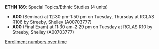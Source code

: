 **ETHN 189**: Special Topics/Ethnic Studies (4 units)

- **A00** (Seminar) at 12:30 pm–1:50 pm on Tuesday, Thursday at RCLAS R106 by Streeby, Shelley (A00703777)
- **A00** (Final Exam) at 11:30 am–2:29 pm on Tuesday at RCLAS R10 by Streeby, Shelley (A00703777)

[Enrollment numbers over time](./ETHN189.tsv)
